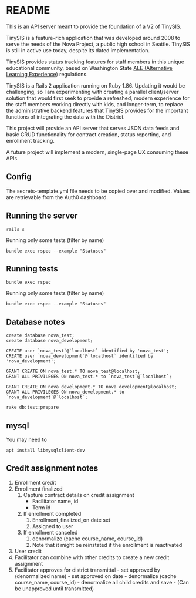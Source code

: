 # README

This is an API server meant to provide the foundation of a V2 of TinySIS.

TinySIS is a feature-rich application that was developed around 2008 to serve the needs of the Nova Project, a public high school in Seattle. TinySIS is still in active use today, despite its dated implementation.

TinySIS provides status tracking features for staff members in this unique educational community, based on Washington State [ALE (Alternative Learning Experience)](http://www.k12.wa.us/ALD/AlternativeLearning) regulations.

TinySIS is a Rails 2 application running on Ruby 1.86. Updating it would be challenging, so I am experimenting with creating a parallel client/server solution that would first seek to provide a refreshed, modern experience for the staff members working directly with kids, and longer-term, to replace the administrative backend features that TinySIS provides for the important functions of integrating the data with the District.

This project will provide an API server that serves JSON data feeds and basic CRUD functionality for contract creation, status reporting, and enrollment tracking. 

A future project will implement a modern, single-page UX consuming these APIs.

## Config

The secrets-template.yml file needs to be copied over and modified. Values are retrievable from the
Auth0 dashboard.

## Running the server

    rails s

Running only some tests (filter by name)

    bundle exec rspec --example "Statuses"

## Running tests

    bundle exec rspec

Running only some tests (filter by name)

    bundle exec rspec --example "Statuses"

## Database notes

    create database nova_test;
    create database nova_development;

    CREATE user `nova_test`@`localhost` identified by 'nova_test';
    CREATE user `nova_development`@`localhost` identified by 'nova_development';

    GRANT CREATE ON nova_test.* TO nova_test@localhost;
    GRANT ALL PRIVILEGES ON nova_test.* to `nova_test`@`localhost`;

    GRANT CREATE ON nova_development.* TO nova_development@localhost;
    GRANT ALL PRIVILEGES ON nova_development.* to `nova_development`@`localhost`;

    rake db:test:prepare

## mysql

You may need to

    apt install libmysqlclient-dev

## Credit assignment notes

  1. Enrollment credit
  2. Enrollment finalized
     1. Capture contract details on credit assignment
        - Facilitator name, id
        - Term id
     2. If enrollment completed
        1. Enrollment_finalized_on date set
        2. Assigned to user
     3. If enrollment canceled
         1. denormalize (cache course_name, course_id)
         2. Note that it might be reinstated if the enrollment is reactivated
  3. User credit
  4. Facilitator can combine with other credits to create a new credit assignment
  5. Facilitator approves for district transmittal
    - set approved by (denormalized name)
    - set approved on date
    - denormalize (cache course_name, course_id)
    - denormalize all child credits and save
    - (Can be unapproved until transmitted)